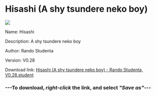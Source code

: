 # Hisashi (A shy tsundere neko boy)

<img src = "https://raw.githubusercontent.com/Arbiter1223/Koukou-Gurashi-Custom-Students/master/Students/Files/Hisashi%20(A%20shy%20tsundere%20neko%20boy).png">

Name: Hisashi

Description: A shy tsundere neko boy

Author: Rando Studenta

Version: V0.28

Download link: <a href="https://raw.githubusercontent.com/Arbiter1223/Koukou-Gurashi-Custom-Students/master/Students/Files/Hisashi%20(A%20shy%20tsundere%20neko%20boy)%20-%20Rando%20Studenta%2C%20V0.28.student">Hisashi (A shy tsundere neko boy) - Rando Studenta, V0.28.student</a>

### ---**To download, _right-click_ the link, and select _"Save as"_**---

